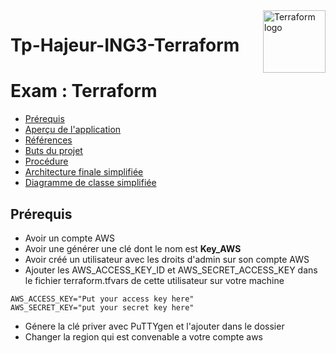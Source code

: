 <a href="https://terraform.io">
    <img src="https://upload.wikimedia.org/wikipedia/fr/1/11/EPISEN.JPG" alt="Terraform logo" title="Terraform" align="right" height="100" />
</a>


# Tp-Hajeur-ING3-Terraform

# Exam : Terraform

- [Prérequis](#prérequis)
- [Aperçu de l'application](#aperçu-de-lapplication)
- [Références](#références)
- [Buts du projet](#buts-du-projet)
- [Procédure](#procédure)
- [Architecture finale simplifiée](#architecture-finale-simplifiée)
- [Diagramme de classe simplifiée](#Diagramme-de-classe-simplifiée)

## Prérequis
- Avoir un compte AWS
- Avoir une générer une clé dont le nom est **Key_AWS**
- Avoir créé un utilisateur avec les droits d'admin sur son compte AWS
- Ajouter les AWS_ACCESS_KEY_ID et AWS_SECRET_ACCESS_KEY dans le fichier terraform.tfvars de cette utilisateur sur votre machine
```
AWS_ACCESS_KEY="Put your access key here"
AWS_SECRET_KEY="put your secret key here"
```
- Génere la clé priver avec PuTTYgen et l'ajouter dans le dossier
- Changer la region qui est convenable a votre compte aws
